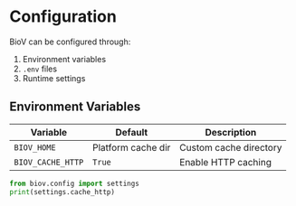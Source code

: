 # Configuration

BioV can be configured through:

1. Environment variables
2. `.env` files
3. Runtime settings

## Environment Variables

| Variable | Default | Description |
|----------|---------|-------------|
| `BIOV_HOME` | Platform cache dir | Custom cache directory |
| `BIOV_CACHE_HTTP` | `True` | Enable HTTP caching |

```python
from biov.config import settings
print(settings.cache_http)
```
